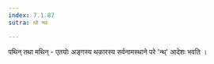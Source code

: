```yaml
---
index: 7.1.87
sutra: थो न्थः

---
```

पथिन् तथा मथिन् - एतयोः अङ्गस्य थकारस्य सर्वनामस्थाने परे 'न्थ्' आदेशः भवति । 